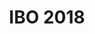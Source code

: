 ---
title: "IBO 2018"
excerpt: ""
collection: competitions
codeurl: "https://www.ibo-info.org/en/"
description: "It is a world's premier biology competition for secondary school students where I had the honor to get a SILVER medal"
---